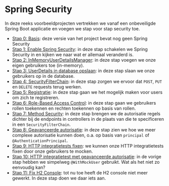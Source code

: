 # Spring Security

In deze reeks voorbeeldprojecten vertrekken we vanaf een onbeveiligde Spring Boot applicatie
en voegen we stap voor stap security toe.

- [Stap 0: Basis](./00-Basis): deze versie van het project bevat nog geen Spring Security
- [Stap 1: Enable Spring Security](./01-EnableSpringSecurity): in deze stap schakelen we Spring Security in en kijken we naar wat er allemaal veranderd is.
- [Stap 2: InMemoryUserDetailsManager](./02-InMemoryUserDetailsManager): in deze stap voegen we onze eigen gebruikers toe (in-memory).
- [Stap 3: UserDetails in database opslaan](./03-UserDetailsInDatabase): in deze stap slaan we onze gebruikers op in de database.
- [Stap 4: SecurityFilterChain](./04-SecurityFilterChain): in deze stap zorgen we ervoor dat `POST`, `PUT` en `DELETE` requests terug werken.
- [Stap 5: Registratie](./05-Registratie): in deze stap gaan we het mogelijk maken voor users om zich te registreren.
- [Stap 6: Role-Based Access Control](./06-RBAC): in deze stap gaan we gebruikers rollen toekennen en rechten toekennen op
  basis van rollen.
- [Stap 7: Method Security](./07-EnableMethodSecurity): in deze stap brengen we de autorisatie regels dichter bij de
  endpoints in controllers in de plaats van die te specificeren in een `SecurityFilterChain`.
- [Stap 8: Geavanceerde autorisatie](./08-AdvancedAuthorization): in deze stap zien we hoe we meer complexe autorisatie
  kunnen doen, o.a. op basis van `principal` of `@AuthenticationPrincipal`.
- [Stap 9: HTTP integratietests fixen](./09-FixIntegrationTests): we kunnen onze HTTP integratietests fixen door
  onze gebruikers te mocken.
- [Stap 10: HTTP integratietest met geavanceerde autorisatie](./10-IntegrationTestWithAdvancedAuth): in de vorige stap
  hebben we simpelweg `@WithMockUser` gebruikt. Wat als het niet zo eenvoudig kan?
- [Stap 11: Fix H2 Console](./11-FixH2Console): tot nu toe heeft de H2 console niet meer gewerkt. In deze stap doen
  we daar iets aan.

<!--
Automatische wachtwoord updates
JWT:
  - keys genereren
  - properties
Login functionaliteit
Swagger UI
-->
